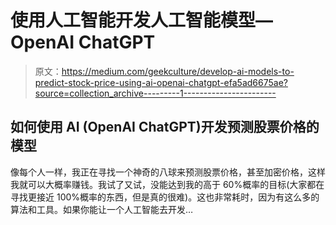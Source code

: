 # 使用人工智能开发人工智能模型— OpenAI ChatGPT

> 原文：<https://medium.com/geekculture/develop-ai-models-to-predict-stock-price-using-ai-openai-chatgpt-efa5ad6675ae?source=collection_archive---------1----------------------->

## 如何使用 AI (OpenAI ChatGPT)开发预测股票价格的模型

像每个人一样，我正在寻找一个神奇的八球来预测股票价格，甚至加密价格，这样我就可以大概率赚钱。我试了又试，没能达到我的高于 60%概率的目标(大家都在寻找更接近 100%概率的东西，但是真的很难)。这也非常耗时，因为有这么多的算法和工具。如果你能让一个人工智能去开发…